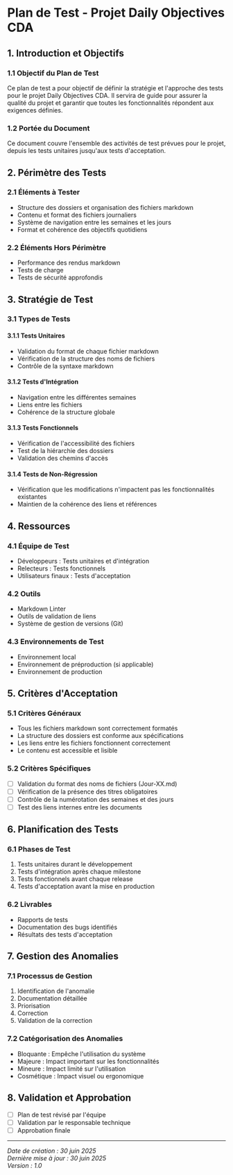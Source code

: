 # Plan de Test - Projet Daily Objectives CDA

## 1. Introduction et Objectifs

### 1.1 Objectif du Plan de Test
Ce plan de test a pour objectif de définir la stratégie et l'approche des tests pour le projet Daily Objectives CDA. Il servira de guide pour assurer la qualité du projet et garantir que toutes les fonctionnalités répondent aux exigences définies.

### 1.2 Portée du Document
Ce document couvre l'ensemble des activités de test prévues pour le projet, depuis les tests unitaires jusqu'aux tests d'acceptation.

## 2. Périmètre des Tests

### 2.1 Éléments à Tester
- Structure des dossiers et organisation des fichiers markdown
- Contenu et format des fichiers journaliers
- Système de navigation entre les semaines et les jours
- Format et cohérence des objectifs quotidiens

### 2.2 Éléments Hors Périmètre
- Performance des rendus markdown
- Tests de charge
- Tests de sécurité approfondis

## 3. Stratégie de Test

### 3.1 Types de Tests

#### 3.1.1 Tests Unitaires
- Validation du format de chaque fichier markdown
- Vérification de la structure des noms de fichiers
- Contrôle de la syntaxe markdown

#### 3.1.2 Tests d'Intégration
- Navigation entre les différentes semaines
- Liens entre les fichiers
- Cohérence de la structure globale

#### 3.1.3 Tests Fonctionnels
- Vérification de l'accessibilité des fichiers
- Test de la hiérarchie des dossiers
- Validation des chemins d'accès

#### 3.1.4 Tests de Non-Régression
- Vérification que les modifications n'impactent pas les fonctionnalités existantes
- Maintien de la cohérence des liens et références

## 4. Ressources

### 4.1 Équipe de Test
- Développeurs : Tests unitaires et d'intégration
- Relecteurs : Tests fonctionnels
- Utilisateurs finaux : Tests d'acceptation

### 4.2 Outils
- Markdown Linter
- Outils de validation de liens
- Système de gestion de versions (Git)

### 4.3 Environnements de Test
- Environnement local
- Environnement de préproduction (si applicable)
- Environnement de production

## 5. Critères d'Acceptation

### 5.1 Critères Généraux
- Tous les fichiers markdown sont correctement formatés
- La structure des dossiers est conforme aux spécifications
- Les liens entre les fichiers fonctionnent correctement
- Le contenu est accessible et lisible

### 5.2 Critères Spécifiques
- [ ] Validation du format des noms de fichiers (Jour-XX.md)
- [ ] Vérification de la présence des titres obligatoires
- [ ] Contrôle de la numérotation des semaines et des jours
- [ ] Test des liens internes entre les documents

## 6. Planification des Tests

### 6.1 Phases de Test
1. Tests unitaires durant le développement
2. Tests d'intégration après chaque milestone
3. Tests fonctionnels avant chaque release
4. Tests d'acceptation avant la mise en production

### 6.2 Livrables
- Rapports de tests
- Documentation des bugs identifiés
- Résultats des tests d'acceptation

## 7. Gestion des Anomalies

### 7.1 Processus de Gestion
1. Identification de l'anomalie
2. Documentation détaillée
3. Priorisation
4. Correction
5. Validation de la correction

### 7.2 Catégorisation des Anomalies
- Bloquante : Empêche l'utilisation du système
- Majeure : Impact important sur les fonctionnalités
- Mineure : Impact limité sur l'utilisation
- Cosmétique : Impact visuel ou ergonomique

## 8. Validation et Approbation

- [ ] Plan de test révisé par l'équipe
- [ ] Validation par le responsable technique
- [ ] Approbation finale

---

*Date de création : 30 juin 2025*  
*Dernière mise à jour : 30 juin 2025*  
*Version : 1.0*
